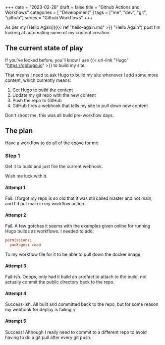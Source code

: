 +++
date = "2023-02-28"
draft = false
title = "Github Actions and Workflows"
categories = [ "Development" ]
tags = ["me", "dev", "git", "github"]
series = "Github Workflows"
+++

As per my [Hello Again]({{< ref "hello-again.md" >}} "Hello Again") post I'm looking at automating some of my content creation.

## The current state of play
If you've looked before, you'll know I use {{< url-link "Hugo" "https://gohugo.io" >}} to build my site.

That means I need to ask Hugo to build my site whenever I add some more content, which currently means:

 1. Get Hugo to build the content
 2. Update my git repo with the new content
 3. Push the repo to GitHub
 4. GitHub fires a webhook that tells my site to pull down new content

Don't shoot me, this was all build pre-workflow days.

## The plan
Have a workflow to do all of the above for me

### Step 1
Get it to build and just fire the current webhook.

Wish me luck with it.

#### Attempt 1
Fail.  I forgot my repo is so old that it was stil called master and not main, and I'd put main in my workflow action.

#### Attempt 2
Fail.  A few gotchas it seems with the examples given online for running Hugo builds as workflows.  I needed to add:

```toml {linenos=table,hl_lines=2}
permissions:
  packages: read
```

To my workflow file for it to be able to pull down the docker image.

#### Attempt 3
Fail-ish.  Ooops, only had it build an artefact to attach to the build, not actually commit the public directory back to the repo.

#### Attempt 4
Success-ish.  All built and committed back to the repo, but for some reason my webhook for deploy is failing :/

#### Attempt 5
Success!  Although I really need to commit to a different repo to avoid having to do a git pull after every git push.
